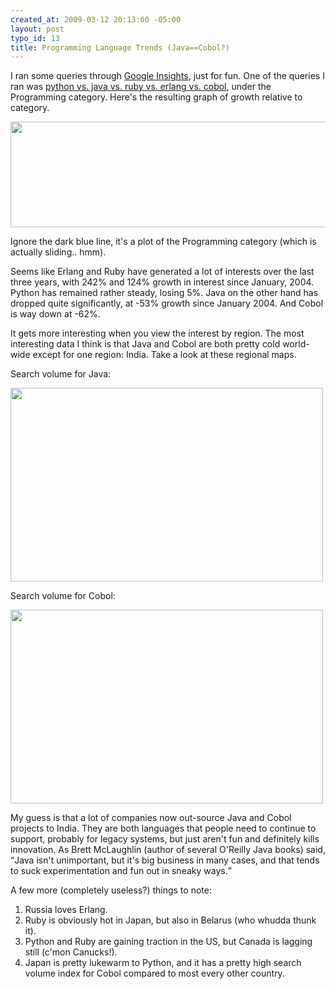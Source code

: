 ```yaml
--- 
created_at: 2009-03-12 20:13:00 -05:00
layout: post
typo_id: 13
title: Programming Language Trends (Java==Cobol?)
---
```

<p>I ran some queries through <a href="http://www.google.com/insights">Google Insights</a>, just for fun. One of the queries I ran was <a href="http://www.google.com/insights/search/#cat=31&q=python%2Cjava%2Cruby%2Cerlang%2Ccobol&cmpt=q">python vs. java vs. ruby vs. erlang vs. cobol</a>, under the Programming category. Here's the resulting graph of growth relative to category.</p>
<p><img height="169" width="710" alt="" src="/files/Image/google-lang-trends.png" /></p>
<p>Ignore the dark blue line, it's a plot of the Programming category (which is actually sliding.. hmm).</p>
<p>Seems like Erlang and Ruby have generated a lot of interests over the last three years, with 242% and 124% growth in interest since January, 2004. Python has remained rather steady, losing 5%. Java on the other hand has dropped quite significantly, at -53% growth since January 2004. And Cobol is way down at -62%.</p>
<p>It gets more interesting when you view the interest by region. The most interesting data I think is that Java and Cobol are both pretty cold world-wide except for one region: India. Take a look at these regional maps.</p>
<p>Search volume for Java:</p>
<p><img height="310" width="500" alt="" src="/files/Image/java-trends.png" /></p>
<p>Search volume for Cobol:</p>
<p><img height="310" width="500" alt="" src="/files/Image/cobol-trends.png" /></p>
<p>My guess is that a lot of companies now out-source Java and Cobol projects to India. They are both languages that people need to continue to support, probably for legacy systems, but just aren't fun and definitely kills innovation. As Brett McLaughlin (author of several O'Reilly Java books) said, <q>Java isn't unimportant, but it's big business in many cases, and that tends to suck experimentation and fun out in sneaky ways.</q></p>
<p>A few more (completely useless?) things to note:</p>
<ol>
    <li>Russia loves Erlang.</li>
    <li>Ruby is obviously hot in Japan, but also in Belarus (who whudda thunk it).</li>
    <li>Python and Ruby are gaining traction in the US, but Canada is lagging still (c'mon Canucks!).</li>
    <li>Japan is pretty lukewarm to Python, and it has a pretty high search volume index for Cobol compared to most every other country.</li>
</ol>
<p>&nbsp;</p>

